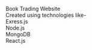 Book Trading Website
<br />
Created using technologies like-
<br />
Exress.js
<br />
Node.js
<br />
MongoDB
<br />
React.js
